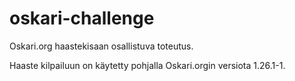 oskari-challenge
================

Oskari.org haastekisaan osallistuva toteutus.

Haaste kilpailuun on käytetty pohjalla Oskari.orgin versiota 1.26.1-1.
